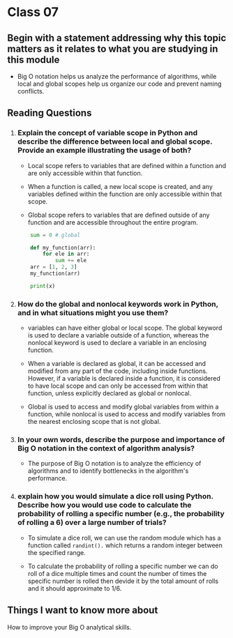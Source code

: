 
# Class 07

## Begin with a statement addressing why this topic matters as it relates to what you are studying in this module

* Big O notation helps us analyze the performance of algorithms, while local and global scopes help us organize our code and prevent naming conflicts.

## Reading  Questions

1. ### Explain the concept of variable scope in Python and describe the difference between local and global scope. Provide an example illustrating the usage of both?

    * Local scope refers to variables that are defined within a function and are only accessible within that function.

    * When a function is called, a new local scope is created, and any variables defined within the function are only accessible within that scope.

    * Global scope refers to variables that are defined outside of any function and are accessible throughout the entire program.

    ```python
        sum = 0 # global

        def my_function(arr):
            for ele in arr:
                sum += ele
        arr = [1, 2, 3]        
        my_function(arr)

        print(x)
    ```

2. ### How do the global and nonlocal keywords work in Python, and in what situations might you use them?

    * variables can have either global or local scope. The global keyword is used to declare a variable outside of a function, whereas the nonlocal keyword is used to declare a variable in an enclosing function.

    * When a variable is declared as global, it can be accessed and modified from any part of the code, including inside functions. However, if a variable is declared inside a function, it is considered to have local scope and can only be accessed from within that function, unless explicitly declared as global or nonlocal.

    * Global is used to access and modify global variables from within a function, while nonlocal is used to access and modify variables from the nearest enclosing scope that is not global.

3. ### In your own words, describe the purpose and importance of Big O notation in the context of algorithm analysis?

    * The purpose of Big O notation is to analyze the efficiency of algorithms and to identify bottlenecks in the algorithm's performance.

4. ### explain how you would simulate a dice roll using Python. Describe how you would use code to calculate the probability of rolling a specific number (e.g., the probability of rolling a 6) over a large number of trials?

    * To simulate a dice roll, we can use the random module which has a function called ```randint().``` which returns a random integer between the specified range.

    * To calculate the probability of rolling a specific number we can do roll of a dice multiple times and count the number of times the specific number is rolled then devide it by the total amount of rolls and it should approximate to 1/6.

## Things I want to know more about

How to improve your Big O analytical skills.
